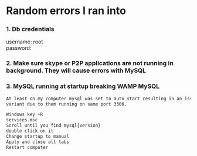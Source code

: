 # Random errors I ran into

### 1. Db credentials

username: root<br>
password:

### 2. Make sure skype or P2P applications are not running in background. They will cause errors with MySQL

### 3. MySQL running at startup breaking WAMP MySQL

```markdown
At least on my computer mysql was set to auto start resulting in an issue that completely broke wamp server mysql
variant due to them running on same port 3306.

Windows key +R
services.msc
Scroll until you find mysql{version}
double click on it
Change startup to manual
Apply and close all tabs
Restart computer
```